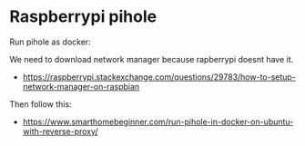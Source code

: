 # Raspberrypi pihole

Run pihole as docker: 

We need to download network manager because rapberrypi doesnt have it.
- https://raspberrypi.stackexchange.com/questions/29783/how-to-setup-network-manager-on-raspbian 

Then follow this:
- https://www.smarthomebeginner.com/run-pihole-in-docker-on-ubuntu-with-reverse-proxy/